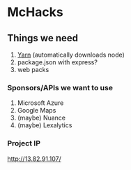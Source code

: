 # McHacks

## Things we need

1. [Yarn](https://yarnpkg.com/en/docs/install) (automatically downloads node)
2. package.json with express?
3. web packs

### Sponsors/APIs we want to use 
1. Microsoft Azure
2. Google Maps
3. (maybe) Nuance
4. (maybe) Lexalytics

### Project IP
http://13.82.91.107/
